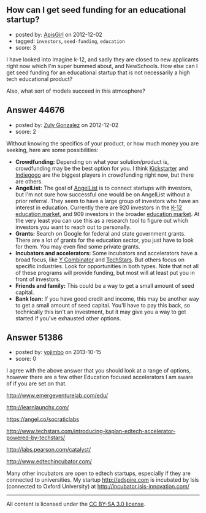 ## How can I get seed funding for an educational startup?

- posted by: [ApisGirl](https://stackexchange.com/users/-1/21876-apisgirl) on 2012-12-02
- tagged: `investors`, `seed-funding`, `education`
- score: 3

I have looked into Imagine k-12, and sadly they are closed to new applicants right now which I'm super bummed about, and NewSchools. How else can I get seed funding for an educational startup that is not necessarily a high tech educational product? 

Also, what sort of models succeed in this atmosphere? 



## Answer 44676

- posted by: [Zuly Gonzalez](https://stackexchange.com/users/-1/2692-zuly-gonzalez) on 2012-12-02
- score: 2

<p>Without knowing the specifics of your product, or how much money you are seeking, here are some possibilities:</p>

<ul>
<li><strong>Crowdfunding:</strong> Depending on what your solution/product is, crowdfunding may be the best option for you. I think <a href="http://www.kickstarter.com/" rel="nofollow">Kickstarter</a> and <a href="http://www.indiegogo.com/" rel="nofollow">Indiegogo</a> are the biggest players in crowdfunding right now, but there are others.</li>
<li><strong>AngelList:</strong> The goal of <a href="https://angel.co" rel="nofollow">AngelList</a> is to connect startups with investors, but I'm not sure how successful one would be on AngelList without a prior referral. They seem to have a large group of investors who have an interest in education. Currently there are 920 investors in the <a href="https://angel.co/k-12-education/investors" rel="nofollow">K-12 education market</a>, and 909 investors in the broader <a href="https://angel.co/education/investors" rel="nofollow">education market</a>. At the very least you can use this as a research tool to figure out which investors you want to reach out to personally.</li>
<li><strong>Grants:</strong> Search on Google for federal and state government grants. There are a lot of grants for the education sector, you just have to look for them. You may even find some private grants.</li>
<li><strong>Incubators and accelerators:</strong> Some incubators and accelerators have a broad focus, like <a href="http://ycombinator.com/" rel="nofollow">Y Combinator</a> and <a href="http://www.techstars.com/" rel="nofollow">TechStars</a>. But others focus on specific industries. Look for opportunities in both types. Note that not all of these programs will provide funding, but most will at least put you in front of investors.</li>
<li><strong>Friends and family:</strong> This could be a way to get a small amount of seed capital.</li>
<li><strong>Bank loan:</strong> If you have good credit and income, this may be another way to get a small amount of seed capital. You'll have to pay this back, so technically this isn't an investment, but it may give you a way to get started if you've exhausted other options.</li>
</ul>



## Answer 51386

- posted by: [yojimbo](https://stackexchange.com/users/-1/11366-yojimbo) on 2013-10-15
- score: 0

<p>I agree with the above answer that you should look at a range of options, however there are a few other Education focused accelerators I am aware of if you are set on that.</p>

<p><a href="http://www.emergeventurelab.com/edu/" rel="nofollow">http://www.emergeventurelab.com/edu/</a></p>

<p><a href="http://learnlaunchx.com/" rel="nofollow">http://learnlaunchx.com/</a></p>

<p><a href="https://angel.co/socraticlabs" rel="nofollow">https://angel.co/socraticlabs</a></p>

<p><a href="http://www.techstars.com/introducing-kaplan-edtech-accelerator-powered-by-techstars/" rel="nofollow">http://www.techstars.com/introducing-kaplan-edtech-accelerator-powered-by-techstars/</a></p>

<p><a href="http://labs.pearson.com/catalyst/" rel="nofollow">http://labs.pearson.com/catalyst/</a></p>

<p><a href="http://www.edtechincubator.com/" rel="nofollow">http://www.edtechincubator.com/</a></p>

<p>Many other incubators are open to edtech startups, especially if they are connected to universities. My startup <a href="http://edspire.com" rel="nofollow">http://edspire.com</a> is incubated by Isis (connected to Oxford University) at <a href="http://incubator.isis-innovation.com/" rel="nofollow">http://incubator.isis-innovation.com/</a></p>




---

All content is licensed under the [CC BY-SA 3.0 license](https://creativecommons.org/licenses/by-sa/3.0/).
